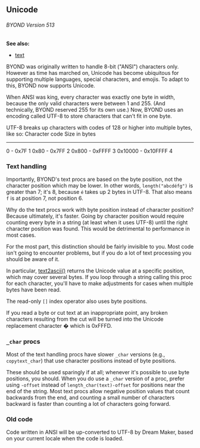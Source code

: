 ## Unicode 
###### BYOND Version 513
**See also:**
+   [text](/ref/DM/text.md) 


BYOND was originally written to handle 8-bit (\"ANSI\")
characters only. However as time has marched on, Unicode has become
ubiquitous for supporting multiple languages, special characters, and
emojis. To adapt to this, BYOND now supports Unicode. 

When ANSI
was king, every character was exactly one byte in width, because the
only valid characters were between 1 and 255. (And technically, BYOND
reserved 255 for its own use.) Now, BYOND uses an encoding called UTF-8
to store characters that can\'t fit in one byte. 

UTF-8 breaks
up characters with codes of 128 or higher into multiple bytes, like so:
  Character code       Size in bytes
  -------------------- ---------------
  0 - 0x7F             1
  0x80 - 0x7FF         2
  0x800 - 0xFFFF       3
  0x10000 - 0x10FFFF   4
### Text handling


Importantly, BYOND\'s text procs are based on the byte
position, not the character position which may be lower. In other words,
`length("abcdéfg")` is greater than 7; it\'s 8, because `é` takes up 2
bytes in UTF-8. That also means `f` is at position 7, not position 6.


Why do the text procs work with byte position instead of
character position? Because ultimately, it\'s faster. Going by character
position would require counting every byte in a string (at least when it
uses UTF-8) until the right character position was found. This would be
detrimental to performance in most cases. 

For the most part,
this distinction should be fairly invisible to you. Most code isn\'t
going to encounter problems, but if you do a lot of text processing you
should be aware of it. 

In particular,
[text2ascii()](/ref/proc/text2ascii.md) returns the Unicode value at a
specific position, which may cover several bytes. If you loop through a
string calling this proc for each character, you\'ll have to make
adjustments for cases when multiple bytes have been read. 

The
read-only `[]` index operator also uses byte positions. 

If you
read a byte or cut text at an inappropriate point, any broken characters
resulting from the cut will be turned into the Unicode replacement
character � which is 0xFFFD.
### `_char` procs


Most of the text handling procs have slower `_char` versions
(e.g., `copytext_char`) that use character positions instead of byte
positions. 

These should be used sparingly if at all; whenever
it\'s possible to use byte positions, you should. When you do use a
`_char` version of a proc, prefer using `-offset` instead of
`length_char(text)-offset` for positions near the end of the string.
Most text procs allow negative position values that count backwards from
the end, and counting a small number of characters backward is faster
than counting a lot of characters going forward.
### Old code


Code written in ANSI will be up-converted to UTF-8 by Dream
Maker, based on your current locale when the code is loaded.